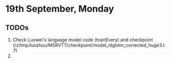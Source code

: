 # 19th September, Monday

## TODOs
1. Check Luowei's language model code (trainEvery) and checkpoint (/z/tmp/luozhou/MSRVTT/checkpoint/model_idglstm_corrected_huge3.t7)
2. 